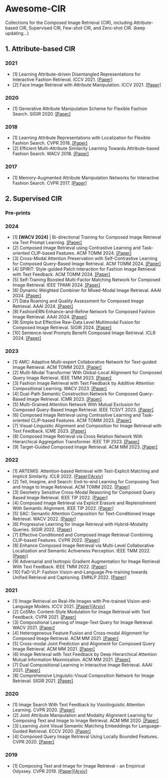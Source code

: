 # Awesome-CIR
Collections for the Composed Image Retrieval (CIR), including Attribute-based CIR, Supervised CIR, Few-shot CIR, and Zero-shot CIR. (keep updating...)

## 1. Attribute-based CIR
### 2021
- [1] Learning Attribute-driven Disentangled Representations for Interactive Fashion Retrieval. ICCV 2021. [[Paper]](https://ieeexplore.ieee.org/document/9711479)
- [2] Face Image Retrieval with Attribute Manipulation. ICCV 2021. [[Paper]](https://ieeexplore.ieee.org/document/9710728)
### 2020
- [1] Generative Attribute Manipulation Scheme for Flexible Fashion Search. SIGIR 2020. [[Paper]](https://dl.acm.org/doi/10.1145/3397271.3401150)
### 2018
- [1] Learning Attribute Representations with Localization for Flexible Fashion Search. CVPR 2018. [[Paper]](https://ieeexplore.ieee.org/stamp/stamp.jsp?tp=&arnumber=8578902)
- [2] Efficient Multi-Attribute Similarity Learning Towards Attribute-based Fashion Search. WACV 2018. [[Paper]](https://ieeexplore.ieee.org/stamp/stamp.jsp?tp=&arnumber=8354290)
### 2017
- [1] Memory-Augmented Attribute Manipulation Networks for Interactive Fashion Search. CVPR 2017. [[Paper]](https://ieeexplore.ieee.org/stamp/stamp.jsp?tp=&arnumber=8100135)

## 2. Supervised CIR
### Pre-prints

### 2024
- [1] **[WACV 2024]** | Bi-directional Training for Composed Image Retrieval via Text Prompt Learning. [[Paper]](https://ieeexplore.ieee.org/abstract/document/10484044)
- [2] Composed Image Retrieval using Contrastive Learning and Task-oriented CLIP-based Features. ACM TOMM 2024. [[Paper]](https://dl.acm.org/doi/10.1145/3617597)
- [3] Cross-Modal Attention Preservation with Self-Contrastive Learning for Composed Query-Based Image Retrieval. ACM TOMM 2024. [[Paper]](https://dl.acm.org/doi/10.1145/3639469)
- [4] SPIRIT: Style-guided Patch Interaction for Fashion Image Retrieval with Text Feedback. ACM TOMM 2024. [[Paper]](https://dl.acm.org/doi/abs/10.1145/3640345)
- [5] Self-Training Boosted Multi-Factor Matching Network for Composed Image Retrieval. IEEE TPAMI 2024. [[Paper]](https://ieeexplore.ieee.org/document/10373096)
- [6] Dynamic Weighted Combiner for Mixed-Modal Image Retrieval. AAAI 2024. [[Paper]](https://ojs.aaai.org/index.php/AAAI/article/view/28004/28023)
- [7] Data Roaming and Quality Assessment for Composed Image Retrieval. AAAI 2024. [[Paper]](https://ojs.aaai.org/index.php/AAAI/article/view/28081/28168)
- [8] FashionERN Enhance-and-Refine Network for Composed Fashion Image Retrieval. AAAI 2024. [[Paper]](https://ojs.aaai.org/index.php/AAAI/article/download/27885/27795)
- [9] Simple but Effective Raw-Data Level Multimodal Fusion for Composed Image Retrieval. SIGIR 2024. [[Paper]](https://arxiv.org/abs/2404.15875)
- [10] Sentence-level Prompts Benefit Composed Image Retrieval. ICLR 2024. [[Paper]](https://arxiv.org/abs/2310.05473)


### 2023
- [1] AMC: Adaptive Multi-expert Collaborative Network for Text-guided Image Retrieval. ACM TOMM 2023. [[Paper]](https://dl.acm.org/doi/abs/10.1145/3584703)
- [2] Multi-Modal Transformer With Global-Local Alignment for Composed Query Image Retrieval. IEEE TMM 2023. [[Paper]](https://ieeexplore.ieee.org/document/10012544)
- [3] Fashion Image Retrieval with Text Feedback by Additive Attention Compositional Learning. WACV 2023. [[Paper]](https://ieeexplore.ieee.org/document/10030891)
- [4] Dual-Path Semantic Construction Network for Composed Query-Based Image Retrieval. ICMR 2023. [[Paper]](https://dl.acm.org/doi/10.1145/3591106.3592245)
- [5] Multi-Grained Attention Network With Mutual Exclusion for Composed Query-Based Image Retrieval. IEEE TCSVT 2023. [[Paper]](https://ieeexplore.ieee.org/abstract/document/10225420)
- [6] Composed Image Retrieval using Contrastive Learning and Task-oriented CLIP-based Features. ACM TOMM 2023. [[Paper]](https://dl.acm.org/doi/10.1145/3617597)
- [7] Visual-Linguistic Alignment and Composition for Image Retrieval with Text Feedback. ICME 2023. [[Paper]](https://ieeexplore.ieee.org/document/10219821)
- [8] Composed Image Retrieval via Cross Relation Network With Hierarchical Aggregation Transformer. IEEE TIP 2023. [[Paper]](https://ieeexplore.ieee.org/document/10205526)
- [9] Target-Guided Composed Image Retrieval. ACM MM 2023. [[Paper]](https://dl.acm.org/doi/10.1145/3581783.3611817)

### 2022
- [1] ARTEMIS: Attention-based Retrieval with Text-Explicit Matching and Implicit Similarity. ICLR 2022. [[Paper]](https://openreview.net/forum?id=CVfLvQq9gLo)[[Arxiv]](https://arxiv.org/abs/2203.08101)
- [2] Tell, Imagine, and Search: End-to-end Learning for Composing Text and Image to Image Retrieval. ACM TOMM 2022. [[Paper]](https://dl.acm.org/doi/10.1145/3478642)
- [3] Geometry Sensitive Cross-Modal Reasoning for Composed Query Based Image Retrieval. IEEE TIP 2022. [[Paper]](https://ieeexplore.ieee.org/document/9667308)
- [4] Composed Image Retrieval via Explicit Erasure and Replenishment With Semantic Alignment. IEEE TIP 2022. [[Paper]](https://ieeexplore.ieee.org/document/9887834)
- [5] SAC: Semantic Attention Composition for Text-Conditioned Image Retrieval. WACV 2022. [[Paper]](https://openaccess.thecvf.com/content/WACV2022/html/Jandial_SAC_Semantic_Attention_Composition_for_Text-Conditioned_Image_Retrieval_WACV_2022_paper.html)
- [6] Progressive Learning for Image Retrieval with Hybrid-Modality Queries. SIGIR 2022. [[Paper]](https://dl.acm.org/doi/10.1145/3477495.3532047)
- [7] Effective Conditioned and Composed Image Retrieval Combining CLIP-based Features. CVPR 2022. [[Paper]](https://openaccess.thecvf.com/content/CVPR2022/papers/Baldrati_Effective_Conditioned_and_Composed_Image_Retrieval_Combining_CLIP-Based_Features_CVPR_2022_paper.pdf)
- [8] Enhance Composed Image Retrieval via Multi-Level Collaborative Localization and Semantic Activeness Perception. IEEE TMM 2022. [[Paper]](https://ieeexplore.ieee.org/document/10120671)
- [9] Adversarial and Isotropic Gradient Augmentation for Image Retrieval With Text Feedback. IEEE TMM 2022. [[Paper]](https://ieeexplore.ieee.org/abstract/document/9953564/authors#authors)
- [10] FaD-VLP: Fashion Vision-and-Language Pre-training towards Unified Retrieval and Captioning. EMNLP 2022. [[Paper]](https://aclanthology.org/2022.emnlp-main.716/)

### 2021
- [1] Image Retrieval on Real-life Images with Pre-trained Vision-and-Language Models. ICCV 2021. [[Paper]](https://ieeexplore.ieee.org/document/9710082/citations#citations)[[Arxiv]](https://arxiv.org/abs/2108.04024)
- [2] CoSMo: Content-Style Modulation for Image Retrieval with Text Feedback. CVPR 2021. [[Paper]](https://ieeexplore.ieee.org/document/9577437)
- [3] Compositional Learning of Image-Text Query for Image Retrieval. WACV 2021. [[Paper]](https://ieeexplore.ieee.org/document/9423122)
- [4] Heterogeneous Feature Fusion and Cross-modal Alignment for Composed Image Retrieval. ACM MM 2021. [[Paper]](https://dl.acm.org/doi/abs/10.1145/3474085.3475659)
- [5] Cross-modal Joint Prediction and Alignment for Composed Query Image Retrieval. ACM MM 2021. [[Paper]](https://dl.acm.org/doi/10.1145/3474085.3475483)
- [6] Image Retrieval with Text Feedback by Deep Hierarchical Attention Mutual Information Maximization. ACM MM 2021. [[Paper]](https://dl.acm.org/doi/pdf/10.1145/3474085.3475619)
- [7] Dual Compositional Learning in Interactive Image Retrieval. AAAI 2021. [[Paper]](https://ojs.aaai.org/index.php/AAAI/article/view/16271)
- [8] Comprehensive Linguistic-Visual Composition Network for Image Retrieval. SIGIR 2021. [[Paper]](https://dl.acm.org/doi/abs/10.1145/3404835.3462967)
### 2020
- [1] Image Search With Text Feedback by Visiolinguistic Attention Learning. CVPR 2020. [[Paper]](https://ieeexplore.ieee.org/document/9157634)
- [2] Joint Attribute Manipulation and Modality Alignment Learning for Composing Text and Image to Image Retrieval. ACM MM 2020. [[Paper]](https://dl.acm.org/doi/10.1145/3394171.3413917)
- [3] Learning Joint Visual Semantic Matching Embeddings for Language-Guided Retrieval. ECCV 2020. [[Paper]](https://link.springer.com/content/pdf/10.1007/978-3-030-58542-6_9.pdf?pdf=inline%20link)
- [4] Composed Query Image Retrieval Using Locally Bounded Features. CVPR 2020. [[Paper]](https://ieeexplore.ieee.org/stamp/stamp.jsp?tp=&arnumber=9157125)
### 2019
- [1] Composing Text and Image for Image Retrieval - an Empirical Odyssey. CVPR 2019. [[Paper]](https://ieeexplore.ieee.org/document/8953387)[[Arxiv]](https://arxiv.org/abs/1812.07119)
